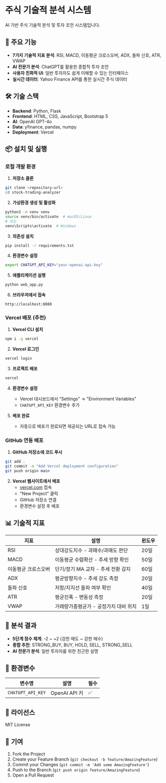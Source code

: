 # 주식 기술적 분석 시스템

AI 기반 주식 기술적 분석 및 투자 조언 시스템입니다.

## 🚀 주요 기능

- **7가지 기술적 지표 분석**: RSI, MACD, 이동평균 크로스오버, ADX, 돌파 신호, ATR, VWAP
- **AI 전문가 분석**: ChatGPT를 활용한 종합적 투자 조언
- **사용자 친화적 UI**: 일반 투자자도 쉽게 이해할 수 있는 인터페이스
- **실시간 데이터**: Yahoo Finance API를 통한 실시간 주식 데이터

## 🛠️ 기술 스택

- **Backend**: Python, Flask
- **Frontend**: HTML, CSS, JavaScript, Bootstrap 5
- **AI**: OpenAI GPT-4o
- **Data**: yfinance, pandas, numpy
- **Deployment**: Vercel

## 📦 설치 및 실행

### 로컬 개발 환경

1. **저장소 클론**
```bash
git clone <repository-url>
cd stock-trading-analyzer
```

2. **가상환경 생성 및 활성화**
```bash
python3 -m venv venv
source venv/bin/activate  # macOS/Linux
# 또는
venv\Scripts\activate  # Windows
```

3. **의존성 설치**
```bash
pip install -r requirements.txt
```

4. **환경변수 설정**
```bash
export CHATGPT_API_KEY="your-openai-api-key"
```

5. **애플리케이션 실행**
```bash
python web_app.py
```

6. **브라우저에서 접속**
```
http://localhost:8080
```

### Vercel 배포 (추천)

1. **Vercel CLI 설치**
```bash
npm i -g vercel
```

2. **Vercel 로그인**
```bash
vercel login
```

3. **프로젝트 배포**
```bash
vercel
```

4. **환경변수 설정**
   - Vercel 대시보드에서 "Settings" → "Environment Variables"
   - `CHATGPT_API_KEY` 환경변수 추가

5. **배포 완료**
   - 자동으로 배포가 완료되면 제공되는 URL로 접속 가능

### GitHub 연동 배포

1. **GitHub 저장소에 코드 푸시**
```bash
git add .
git commit -m "Add Vercel deployment configuration"
git push origin main
```

2. **Vercel 웹사이트에서 배포**
   - [vercel.com](https://vercel.com) 접속
   - "New Project" 클릭
   - GitHub 저장소 연결
   - 환경변수 설정 후 배포

## 📊 기술적 지표

| 지표 | 설명 | 윈도우 |
|------|------|--------|
| RSI | 상대강도지수 - 과매수/과매도 판단 | 20일 |
| MACD | 이동평균 수렴확산 - 추세 방향 확인 | 50일 |
| 이동평균 크로스오버 | 단기/장기 MA 교차 - 추세 전환 감지 | 60일 |
| ADX | 평균방향지수 - 추세 강도 측정 | 20일 |
| 돌파 신호 | 저항/지지선 돌파 여부 확인 | 40일 |
| ATR | 평균진폭 - 변동성 측정 | 20일 |
| VWAP | 거래량가중평균가 - 공정가치 대비 위치 | 1일 |

## 🎯 분석 결과

- **5단계 점수 체계**: -2 ~ +2 (강한 매도 ~ 강한 매수)
- **종합 추천**: STRONG_BUY, BUY, HOLD, SELL, STRONG_SELL
- **AI 전문가 분석**: 일반 투자자를 위한 친근한 설명

## 🔧 환경변수

| 변수명 | 설명 | 필수 |
|--------|------|------|
| `CHATGPT_API_KEY` | OpenAI API 키 | ✅ |

## 📝 라이선스

MIT License

## 🤝 기여

1. Fork the Project
2. Create your Feature Branch (`git checkout -b feature/AmazingFeature`)
3. Commit your Changes (`git commit -m 'Add some AmazingFeature'`)
4. Push to the Branch (`git push origin feature/AmazingFeature`)
5. Open a Pull Request 